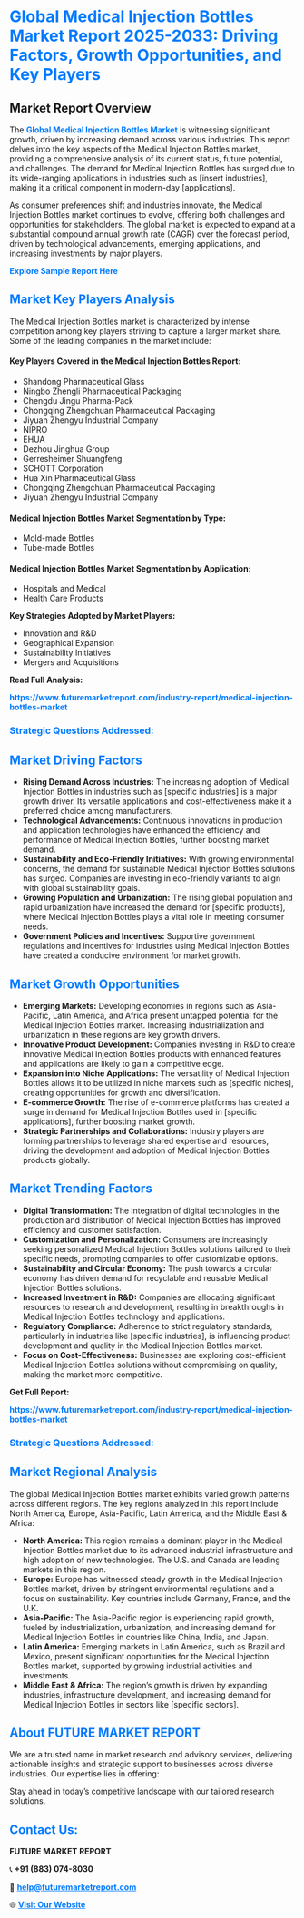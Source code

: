 <h1 style="color: #007BFF;">Global Medical Injection Bottles Market Report 2025-2033: Driving Factors, Growth Opportunities, and Key Players</h1>

<section id="overview">
<h2>Market Report Overview</h2>
<p>The <a href="https://www.futuremarketreport.com/industry-report/medical-injection-bottles-market" style="color: #007BFF; text-decoration: none;"><strong>Global Medical Injection Bottles Market</strong></a> is witnessing significant growth, driven by increasing demand across various industries. This report delves into the key aspects of the Medical Injection Bottles market, providing a comprehensive analysis of its current status, future potential, and challenges. The demand for Medical Injection Bottles has surged due to its wide-ranging applications in industries such as [insert industries], making it a critical component in modern-day [applications].</p>
<p>As consumer preferences shift and industries innovate, the Medical Injection Bottles market continues to evolve, offering both challenges and opportunities for stakeholders. The global market is expected to expand at a substantial compound annual growth rate (CAGR) over the forecast period, driven by technological advancements, emerging applications, and increasing investments by major players.</p>
</section>

<section id="overview">
<p><a href="https://www.futuremarketreport.com/request-sample/reportId=79990" style="color: #007BFF; text-decoration: none;"><strong>Explore Sample Report Here</strong></a></p>
</section>

<section id="key-players">
<h2 style="color: #007BFF;">Market Key Players Analysis</h2>
<p>The Medical Injection Bottles market is characterized by intense competition among key players striving to capture a larger market share. Some of the leading companies in the market include:</p>
<h4>Key Players Covered in the Medical Injection Bottles Report:</h4>
<ul><li>Shandong Pharmaceutical Glass</li><li>Ningbo Zhengli Pharmaceutical Packaging</li><li>Chengdu Jingu Pharma-Pack</li><li>Chongqing Zhengchuan Pharmaceutical Packaging</li><li>Jiyuan Zhengyu Industrial Company</li><li>NIPRO</li><li>EHUA</li><li>Dezhou Jinghua Group</li><li>Gerresheimer Shuangfeng</li><li>SCHOTT Corporation</li><li>Hua Xin Pharmaceutical Glass</li><li>Chongqing Zhengchuan Pharmaceutical Packaging</li><li>Jiyuan Zhengyu Industrial Company</li></ul>
<h4>Medical Injection Bottles Market Segmentation by Type:</h4>
<ul><li>Mold-made Bottles</li><li>Tube-made Bottles</li></ul>

<h4>Medical Injection Bottles Market Segmentation by Application:</h4>
<ul><li>Hospitals and Medical</li><li>Health Care Products</li></ul>
<p><strong>Key Strategies Adopted by Market Players:</strong></p>
<ul>
<li>Innovation and R&D</li>
<li>Geographical Expansion</li>
<li>Sustainability Initiatives</li>
<li>Mergers and Acquisitions</li>
</ul>
</section>

<section>
<p><strong>Read Full Analysis: </strong></p><a href="https://www.futuremarketreport.com/industry-report/medical-injection-bottles-market" style="color: #007BFF; text-decoration: none;"><strong>https://www.futuremarketreport.com/industry-report/medical-injection-bottles-market</strong></a>
<h3 style="color: #007BFF;">Strategic Questions Addressed:</h3>
</section>

<section id="driving-factors">
<h2 style="color: #007BFF;">Market Driving Factors</h2>
<ul>
<li><strong>Rising Demand Across Industries:</strong> The increasing adoption of Medical Injection Bottles in industries such as [specific industries] is a major growth driver. Its versatile applications and cost-effectiveness make it a preferred choice among manufacturers.</li>
<li><strong>Technological Advancements:</strong> Continuous innovations in production and application technologies have enhanced the efficiency and performance of Medical Injection Bottles, further boosting market demand.</li>
<li><strong>Sustainability and Eco-Friendly Initiatives:</strong> With growing environmental concerns, the demand for sustainable Medical Injection Bottles solutions has surged. Companies are investing in eco-friendly variants to align with global sustainability goals.</li>
<li><strong>Growing Population and Urbanization:</strong> The rising global population and rapid urbanization have increased the demand for [specific products], where Medical Injection Bottles plays a vital role in meeting consumer needs.</li>
<li><strong>Government Policies and Incentives:</strong> Supportive government regulations and incentives for industries using Medical Injection Bottles have created a conducive environment for market growth.</li>
</ul>
</section>

<section id="growth-opportunities">
<h2 style="color: #007BFF;">Market Growth Opportunities</h2>
<ul>
<li><strong>Emerging Markets:</strong> Developing economies in regions such as Asia-Pacific, Latin America, and Africa present untapped potential for the Medical Injection Bottles market. Increasing industrialization and urbanization in these regions are key growth drivers.</li>
<li><strong>Innovative Product Development:</strong> Companies investing in R&D to create innovative Medical Injection Bottles products with enhanced features and applications are likely to gain a competitive edge.</li>
<li><strong>Expansion into Niche Applications:</strong> The versatility of Medical Injection Bottles allows it to be utilized in niche markets such as [specific niches], creating opportunities for growth and diversification.</li>
<li><strong>E-commerce Growth:</strong> The rise of e-commerce platforms has created a surge in demand for Medical Injection Bottles used in [specific applications], further boosting market growth.</li>
<li><strong>Strategic Partnerships and Collaborations:</strong> Industry players are forming partnerships to leverage shared expertise and resources, driving the development and adoption of Medical Injection Bottles products globally.</li>
</ul>
</section>

<section id="trending-factors">
<h2 style="color: #007BFF;">Market Trending Factors</h2>
<ul>
<li><strong>Digital Transformation:</strong> The integration of digital technologies in the production and distribution of Medical Injection Bottles has improved efficiency and customer satisfaction.</li>
<li><strong>Customization and Personalization:</strong> Consumers are increasingly seeking personalized Medical Injection Bottles solutions tailored to their specific needs, prompting companies to offer customizable options.</li>
<li><strong>Sustainability and Circular Economy:</strong> The push towards a circular economy has driven demand for recyclable and reusable Medical Injection Bottles solutions.</li>
<li><strong>Increased Investment in R&D:</strong> Companies are allocating significant resources to research and development, resulting in breakthroughs in Medical Injection Bottles technology and applications.</li>
<li><strong>Regulatory Compliance:</strong> Adherence to strict regulatory standards, particularly in industries like [specific industries], is influencing product development and quality in the Medical Injection Bottles market.</li>
<li><strong>Focus on Cost-Effectiveness:</strong> Businesses are exploring cost-efficient Medical Injection Bottles solutions without compromising on quality, making the market more competitive.</li>
</ul>
</section>

<section>
<p><strong>Get Full Report: </strong></p><a href="https://www.futuremarketreport.com/industry-report/medical-injection-bottles-market" style="color: #007BFF; text-decoration: none;"><strong>https://www.futuremarketreport.com/industry-report/medical-injection-bottles-market</strong></a>
<h3 style="color: #007BFF;">Strategic Questions Addressed:</h3>
</section>


<section id="regional-analysis">
<h2 style="color: #007BFF;">Market Regional Analysis</h2>
<p>The global Medical Injection Bottles market exhibits varied growth patterns across different regions. The key regions analyzed in this report include North America, Europe, Asia-Pacific, Latin America, and the Middle East & Africa:</p>
<ul>
<li><strong>North America:</strong> This region remains a dominant player in the Medical Injection Bottles market due to its advanced industrial infrastructure and high adoption of new technologies. The U.S. and Canada are leading markets in this region.</li>
<li><strong>Europe:</strong> Europe has witnessed steady growth in the Medical Injection Bottles market, driven by stringent environmental regulations and a focus on sustainability. Key countries include Germany, France, and the U.K.</li>
<li><strong>Asia-Pacific:</strong> The Asia-Pacific region is experiencing rapid growth, fueled by industrialization, urbanization, and increasing demand for Medical Injection Bottles in countries like China, India, and Japan.</li>
<li><strong>Latin America:</strong> Emerging markets in Latin America, such as Brazil and Mexico, present significant opportunities for the Medical Injection Bottles market, supported by growing industrial activities and investments.</li>
<li><strong>Middle East & Africa:</strong> The region’s growth is driven by expanding industries, infrastructure development, and increasing demand for Medical Injection Bottles in sectors like [specific sectors].</li>
</ul>
</section>

<footer>
<h2 style="color: #007BFF;">About FUTURE MARKET REPORT</h2>
<p>We are a trusted name in market research and advisory services, delivering actionable insights and strategic support to businesses across diverse industries. Our expertise lies in offering:</p>

<p>Stay ahead in today’s competitive landscape with our tailored research solutions.</p>

<h2 style="color: #007BFF;">Contact Us:</h2>
<p><strong>FUTURE MARKET REPORT</strong></p>
<p>📞 <strong>+91 (883) 074-8030</strong></p>
<p>📧 <strong><a href="mailto:help@futuremarketreport.com" style="color: #007BFF;">help@futuremarketreport.com</a></strong></p>
<p>🌐 <strong><a href="https://www.futuremarketreport.com/" style="color: #007BFF;">Visit Our Website</a></strong></p>
</footer>